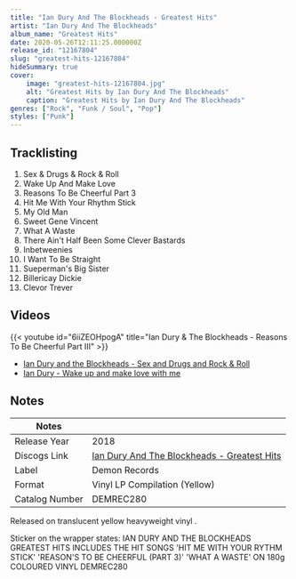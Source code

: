```yaml
---
title: "Ian Dury And The Blockheads - Greatest Hits"
artist: "Ian Dury And The Blockheads"
album_name: "Greatest Hits"
date: 2020-05-26T12:11:25.000000Z
release_id: "12167804"
slug: "greatest-hits-12167804"
hideSummary: true
cover:
    image: "greatest-hits-12167804.jpg"
    alt: "Greatest Hits by Ian Dury And The Blockheads"
    caption: "Greatest Hits by Ian Dury And The Blockheads"
genres: ["Rock", "Funk / Soul", "Pop"]
styles: ["Punk"]
---
```


## Tracklisting
1. Sex & Drugs & Rock & Roll
2. Wake Up And Make Love
3. Reasons To Be Cheerful Part 3
4. Hit Me With Your Rhythm Stick
5. My Old Man
6. Sweet Gene Vincent
7. What A Waste
8. There Ain't Half Been Some Clever Bastards
9. Inbetweenies
10. I Want To Be Straight
11. Sueperman's Big Sister
12. Billericay Dickie
13. Clevor Trever




## Videos
{{< youtube id="6iiZEOHpogA" title="Ian Dury & The Blockheads - Reasons To Be Cheerful Part III" >}}
- [Ian Dury and the Blockheads - Sex and Drugs and Rock & Roll](https://www.youtube.com/watch?v=rJjM9lr8nys)
- [Ian Dury - Wake up and make love with me](https://www.youtube.com/watch?v=c-VeOakGGPQ)

## Notes
| Notes          |             |
| ---------------| ----------- |
| Release Year   | 2018 |
| Discogs Link   | [Ian Dury And The Blockheads - Greatest Hits](https://www.discogs.com/release/12167804-Ian-Dury-And-The-Blockheads-Greatest-Hits) |
| Label          | Demon Records |
| Format         | Vinyl LP Compilation (Yellow) |
| Catalog Number | DEMREC280 |

Released on translucent yellow heavyweight vinyl .

Sticker on the wrapper states:
IAN DURY
AND THE BLOCKHEADS
GREATEST HITS
INCLUDES THE HIT SONGS
'HIT ME WITH YOUR
RYTHM STICK'
'REASON'S TO BE CHEERFUL
(PART 3)'
'WHAT A WASTE'
ON 180g COLOURED VINYL
DEMREC280
